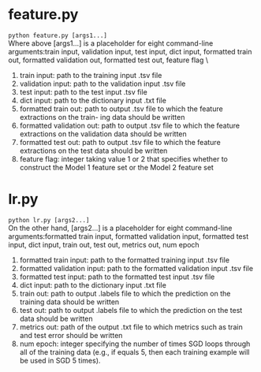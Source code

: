 # feature.py
```python feature.py [args1...]``` \
Where above [args1...] is a placeholder for eight command-line arguments:train input, validation input, test input, dict input, formatted train out, formatted validation out, formatted test out, feature flag \
1. train input: path to the training input .tsv file 
2. validation input: path to the validation input .tsv file 
3. test input: path to the test input .tsv file 
4. dict input: path to the dictionary input .txt file 
5. formatted train out: path to output .tsv file to which the feature extractions on the train- ing data should be written 
6. formatted validation out: path to output .tsv file to which the feature extractions on the validation data should be written 
7. formatted test out: path to output .tsv file to which the feature extractions on the test data should be written 
8. feature flag: integer taking value 1 or 2 that specifies whether to construct the Model 1 feature set or the Model 2 feature set

# lr.py
```python lr.py [args2...]``` \
On the other hand, [args2...] is a placeholder for eight command-line arguments:formatted train input, formatted validation input, formatted test input, dict input, train out, test out, metrics out, num epoch
1. formatted train input: path to the formatted training input .tsv file
2. formatted validation input: path to the formatted validation input .tsv file 
3. formatted test input: path to the formatted test input .tsv file 
4. dict input: path to the dictionary input .txt file 
5. train out: path to output .labels file to which the prediction on the training data should be written 
6. test out: path to output .labels file to which the prediction on the test data should be written 
7. metrics out: path of the output .txt file to which metrics such as train and test error should be written 
8. num epoch: integer specifying the number of times SGD loops through all of the training data (e.g., if <num epoch> equals 5, then each training example will be used in SGD 5 times).
